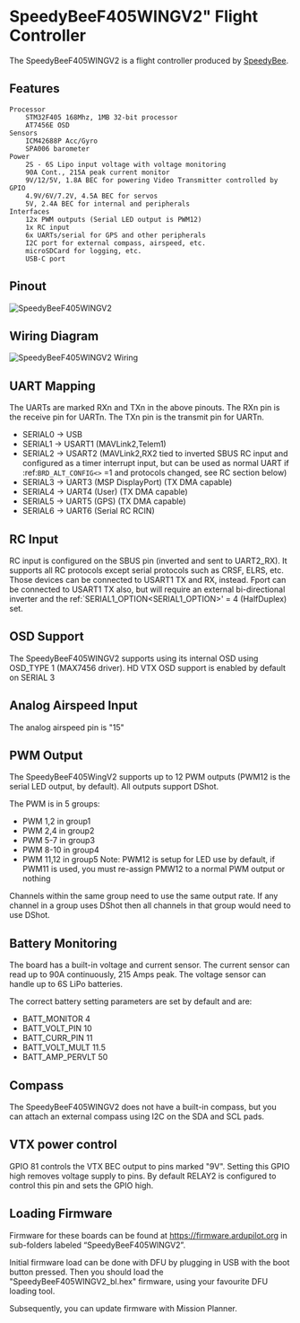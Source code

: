 # SpeedyBeeF405WINGV2" Flight Controller

The SpeedyBeeF405WINGV2 is a flight controller produced by [SpeedyBee](http://www.speedybee.com/).

## Features
    Processor
        STM32F405 168Mhz, 1MB 32-bit processor
        AT7456E OSD
    Sensors
        ICM42688P Acc/Gyro
        SPA006 barometer
    Power
        2S - 6S Lipo input voltage with voltage monitoring
        90A Cont., 215A peak current monitor
        9V/12/5V, 1.8A BEC for powering Video Transmitter controlled by GPIO
        4.9V/6V/7.2V, 4.5A BEC for servos
        5V, 2.4A BEC for internal and peripherals
    Interfaces
        12x PWM outputs (Serial LED output is PWM12)
        1x RC input
        6x UARTs/serial for GPS and other peripherals
        I2C port for external compass, airspeed, etc.
        microSDCard for logging, etc.
        USB-C port
  

## Pinout

![SpeedyBeeF405WINGV2](SpeedyBeeF405WING.png)

## Wiring Diagram

![SpeedyBeeF405WINGV2 Wiring](SpeedyBeeF405WING_wiring.png)

## UART Mapping

The UARTs are marked RXn and TXn in the above pinouts. The RXn pin is the
receive pin for UARTn. The TXn pin is the transmit pin for UARTn.

 - SERIAL0 -> USB
 - SERIAL1 -> USART1 (MAVLink2,Telem1)
 - SERIAL2 -> USART2 (MAVLink2,RX2 tied to inverted SBUS RC input and configured as a timer interrupt input, but can be used as normal UART if :ref:`BRD_ALT_CONFIG<>` =1 and protocols changed, see RC section below) 
 - SERIAL3 -> UART3 (MSP DisplayPort) (TX DMA capable)
 - SERIAL4 -> UART4 (User) (TX DMA capable)
 - SERIAL5 -> UART5 (GPS) (TX DMA capable)
 - SERIAL6 -> UART6 (Serial RC RCIN) 


## RC Input

RC input is configured on the SBUS pin (inverted and sent to UART2_RX). It supports all RC
protocols except serial protocols such as CRSF, ELRS, etc. Those devices can be connected to USART1 TX and RX, instead.
Fport can be connected to USART1 TX also, but will require an external bi-directional inverter and the ref:`SERIAL1_OPTION<SERIAL1_OPTION>' = 4 (HalfDuplex) set.
   
## OSD Support

The SpeedyBeeF405WINGV2 supports using its internal OSD using OSD_TYPE 1 (MAX7456 driver). HD VTX OSD support is enabled by default on SERIAL 3

## Analog Airspeed Input

The analog airspeed pin is "15"

## PWM Output

The SpeedyBeeF405WingV2 supports up to 12 PWM outputs (PWM12 is the serial LED output, by default). All outputs support DShot.

The PWM is in 5 groups:

 - PWM 1,2 in group1
 - PWM 2,4 in group2
 - PWM 5-7 in group3
 - PWM 8-10 in group4
 - PWM 11,12 in group5  Note: PWM12 is setup for LED use by default, if PWM11 is used, you must re-assign PMW12 to a normal PWM output or nothing

Channels within the same group need to use the same output rate. If
any channel in a group uses DShot then all channels in that group would need
to use DShot.

## Battery Monitoring

The board has a built-in voltage and current sensor. The current
sensor can read up to 90A continuously, 215 Amps peak. The voltage sensor can handle up to 6S
LiPo batteries.

The correct battery setting parameters are set by default and are:

 - BATT_MONITOR 4
 - BATT_VOLT_PIN 10
 - BATT_CURR_PIN 11
 - BATT_VOLT_MULT 11.5
 - BATT_AMP_PERVLT 50

## Compass

The SpeedyBeeF405WINGV2 does not have a built-in compass, but you can attach an external compass using I2C on the SDA and SCL pads.

## VTX power control

GPIO 81 controls the VTX BEC output to pins marked "9V". Setting this GPIO high removes voltage supply to pins. By default RELAY2 is configured to control this pin and sets the GPIO high.

## Loading Firmware
Firmware for these boards can be found at https://firmware.ardupilot.org in sub-folders labeled “SpeedyBeeF405WINGV2”.

Initial firmware load can be done with DFU by plugging in USB with the
boot button pressed. Then you should load the "SpeedyBeeF405WINGV2_bl.hex"
firmware, using your favourite DFU loading tool.

Subsequently, you can update firmware with Mission Planner.


